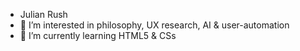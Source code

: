 -  Julian Rush
- 👀 I’m interested in philosophy, UX research, AI & user-automation
- 🌱 I’m currently learning HTML5 & CSs

<!---
julrush/julrush is a ✨ special ✨ repository because its `README.md` (this file) appears on your GitHub profile.
You can click the Preview link to take a look at your changes.
--->
